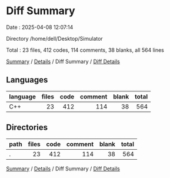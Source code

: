 # Diff Summary

Date : 2025-04-08 12:07:14

Directory /home/dell/Desktop/Simulator

Total : 23 files,  412 codes, 114 comments, 38 blanks, all 564 lines

[Summary](results.md) / [Details](details.md) / Diff Summary / [Diff Details](diff-details.md)

## Languages
| language | files | code | comment | blank | total |
| :--- | ---: | ---: | ---: | ---: | ---: |
| C++ | 23 | 412 | 114 | 38 | 564 |

## Directories
| path | files | code | comment | blank | total |
| :--- | ---: | ---: | ---: | ---: | ---: |
| . | 23 | 412 | 114 | 38 | 564 |

[Summary](results.md) / [Details](details.md) / Diff Summary / [Diff Details](diff-details.md)